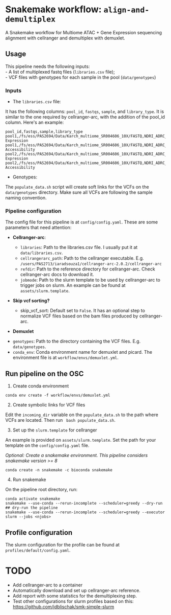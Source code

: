 # Snakemake workflow: `align-and-demultiplex`

A Snakemake workflow for Multiome ATAC + Gene Expression sequencing alignment with cellranger and demultiplex with demuxlet.

## Usage

This pipeline needs the following inputs:  
    - A list of multiplexed fastq files (`libraries.csv` file);  
    - VCF files with genotypes for each sample in the pool (`data/genotypes`)  

### Inputs

- The `libraries.csv` file:

It has the following columns: `pool_id`, `fastqs`, `sample`, and `library_type`. It is similar to the one required by cellranger-arc, with the addition of the pool_id column. Here's an example:

```
pool_id,fastqs,sample,library_type
pool1,/fs/ess/PAS2694/Data/Karch_multiome_SR004606_10X/FASTQ,NDRI_ADRC_Frontal_and_Cerebellum_Pool1,Gene Expression
pool1,/fs/ess/PAS2694/Data/Karch_multiome_SR004606_10X/FASTQ,NDRI_ADRC_Frontal_and_Cerebellum_Pool1_atac,Chromatin Accessibility
pool2,/fs/ess/PAS2694/Data/Karch_multiome_SR004606_10X/FASTQ,NDRI_ADRC_Frontal_and_Cerebellum_Pool2,Gene Expression
pool2,/fs/ess/PAS2694/Data/Karch_multiome_SR004606_10X/FASTQ,NDRI_ADRC_Frontal_and_Cerebellum_Pool2_atac,Chromatin Accessibility
```

- Genotypes: 

The `populate_data.sh` script will create soft links for the VCFs on the `data/genotypes` directory. Make sure all VCFs are following the sample naming convention. 

###  Pipeline configuration

The config file for this pipeline is at `config/config.yaml`. These are some parameters that need attention:

* **Cellranger-arc**:
    - `libraries`: Path to the libraries.csv file. I usually put it at `data/libraries.csv`.
    - `cellrangerarc_path`: Path to the cellranger executable. E.g. `/users/PAS2713/iaradsouza1/cellranger-arc-2.0.2/cellranger-arc`
    - `refdir`: Path to the reference directory for cellranger-arc. Check cellranger-arc docs to download it. 
    - `jobmode`: Path to the slurm template to be used by cellranger-arc to trigger jobs on slurm. An example can be found at `assets/slurm.template`. 

* **Skip vcf sorting?**
    - skip_vcf_sort: Default set to `False`. It has an optional step to normalize VCF files based on the bam files produced by cellranger-arc. 

* **Demuxlet**
- `genotypes`: Path to the directory containing the VCF files. E.g. `data/genotypes`.
- `conda_env`: Conda environment name for demuxlet and picard. The environment file is at `workflow/envs/demuxlet.yml`.


## Run pipeline on the OSC

1. Create conda environment
```
conda env create -f workflow/envs/demuxlet.yml
```

2. Create symbolic links for VCF files

Edit the `incoming_dir` variable on the `populate_data.sh` to the path where VCFs are located. Then run ` bash populate_data.sh`.

3. Set up the `slurm.template` for cellranger

An example is provided on `assets/slurm.template`. Set the path for your template on the `config/config.yaml` file.

*Optional: Create a snakemake environment. This pipeline considers snakemake version >= 8*
```
conda create -n snakemake -c bioconda snakemake
```

4. Run snakemake

On the pipeline root directory, run:

```
conda activate snakemake
snakemake --use-conda --rerun-incomplete --scheduler=greedy --dry-run  ## dry-run the pipeline
snakemake --use-conda --rerun-incomplete --scheduler=greedy --executor slurm --jobs <njobs>
```

## Profile configuration

The slurm configuration for the profile can be found at `profiles/default/config.yaml`.

# TODO

* Add cellranger-arc to a container
* Automatically download and set up cellranger-arc reference. 
* Add report with some statistics for the demultiplexing step. 
* Test other configurations for slurm profiles based on this: https://github.com/jdblischak/smk-simple-slurm


